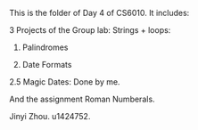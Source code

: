 This is the folder of Day 4 of CS6010. It includes:

3 Projects of the Group lab: Strings + loops:

1. Palindromes

2. Date Formats

2.5 Magic Dates: Done by me.

And the assignment Roman Numberals.

Jinyi Zhou. u1424752.
